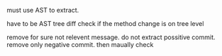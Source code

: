 must use AST to extract.

have to be AST tree diff
check if the method change is on tree level

remove for sure not relevent message.
do not extract possitive commit. remove only negative commit. then maually check
